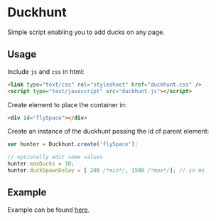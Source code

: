 # Duckhunt

Simple script enabling you to add ducks on any page.

## Usage

Include `js` and `css` in html:

```html
<link type="text/css" rel="stylesheet" href="duckhunt.css" />
<script type="text/javascript" src="duckhunt.js"></script>
```

Create element to place the container in:

```html
<div id="flySpace"></div>
```

Create an instance of the duckhunt passing the id of parent element:

```js
var hunter = Duckhunt.create('flySpace');

// optionally edit some values
hunter.maxDucks = 10;
hunter.duckSpawnDelay = [ 200 /*min*/, 1500 /*max*/]; // in ms
```

## Example

Example can be found [here](https://depuits.github.io/duckhunt/index.html).
